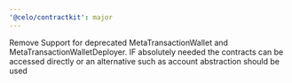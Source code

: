 ```yaml
---
'@celo/contractkit': major
---
```


Remove Support for deprecated MetaTransactionWallet and MetaTransactionWalletDeployer. IF absolutely needed the contracts can be accessed directly or an alternative such as account abstraction should be used

